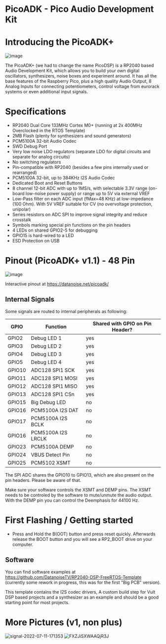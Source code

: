 # PicoADK - Pico Audio Development Kit

# Introducing the PicoADK+
![image](https://user-images.githubusercontent.com/6614616/198906826-37f1ca64-14bd-4d27-a55e-15f008642603.png)

The PicoADK+ (we had to change the name PicoDSP) is a RP2040 based Audio Development Kit, which allows you to build your own digital oscillators, synthesizers, noise boxes and experiment around. It has all the base features of the Raspberry Pico, plus a high quality Audio Output, 8 Analog Inputs for connecting potentiometers, control voltage from eurorack systems or even additional input signals.

# Specifications
* RP2040 Dual Core 133MHz Cortex M0+ (running at 2x 400MHz Overclocked in the RTOS Template)
* 2MB Flash (plenty for synthesizers and sound generators)
* PCM5100A 32-bit Audio Codec
* SWD Debug Port
* Very low noise LDO regulators (separate LDO for digital circuits and separate for analog circuits)
* No switching regulators
* Pin-compatible with RP2040 (besides a few pins internally used or rearranged)
* PCM5100A 32-bit, up to 384KHz I2S Audio Codec
* Dedicated Boot and Reset Buttons
* 8 channel 12-bit ADC with up to 1MS/s, with selectable 3.3V range (on-board low-noise power supply) or range up to 5V via external VREF
* Low-Pass filter on each ADC input (fMax=48 KHz) at low-impedance (100 Ohm). With 5V VREF suitable for CV (no overvoltage protection, unipolar)
* Series resistors on ADC SPI to improve signal integrity and reduce crosstalk
* Symbols marking special pin functions on the pin headers
* 4 LEDs on shared GPIO2-5 for debugging
* GPIO15 is hard-wired to a LED
* ESD Protection on USB

# Pinout (PicoADK+ v1.1) - 48 Pin

![image](https://user-images.githubusercontent.com/6614616/198907086-aaeb9831-ceb2-4acc-8242-45671ba2a3fd.png)

Interactive pinout at https://datanoise.net/picoadk/

## Internal Signals

Some signals are routed to internal peripherals as following:

| GPIO          | Function              | Shared with GPIO on Pin Header?   |
| ------------- | --------------------- | --------------------------------- |
| GPIO2         | Debug LED 1           | yes                               |
| GPIO3         | Debug LED 2           | yes                               |
| GPIO4         | Debug LED 3           | yes                               |
| GPIO5         | Debug LED 4           | yes                               |
| GPIO10        | ADC128 SPI1 SCK       | yes                               |
| GPIO11        | ADC128 SPI1 MOSI      | yes                               |
| GPIO12        | ADC128 SPI1 MISO      | yes                               |
| GPIO13        | ADC128 SPI1 CSn       | yes                               |
| GPIO15        | Big Debug LED         | no                                |
| GPIO16        | PCM5100A I2S DAT      | no                                |
| GPIO17        | PCM5100A I2S BCLK     | no                                |
| GPIO16        | PCM5100A I2S LRCLK    | no                                |
| GPIO23        | PCM5100A DEMP         | no                                |
| GPIO24        | VBUS Detect Pin       | no                                |
| GPIO25        | PCM5102 XSMT          | no                                |


The SPI ADC shares the GPIO10 to GPIO13, which are also present on the pin headers. Please be aware of that.

Make sure your software controls the XSMT and DEMP pins. The XSMT needs to be controled by the software to mute/unmute the audio output.
With the DEMP pin you can control the Deemphasis for 44100 Hz.

# First Flashing / Getting started

* Press and Hold the B(OOT) button and press reset quickly. Afterwards release the BOOT button and you will see a RP2_BOOT drive on your computer.

## Software

You can find software examples at https://github.com/DatanoiseTV/RP2040-DSP-FreeRTOS-Template (currently some rework in progress, this was for the first "Big PCB" version).

This template contains the I2S codec drivers, A custom build step for Vult DSP based projects and a synthesizer as an example and should be a good starting point for most projects.


# More Pictures (v1, non plus)
![signal-2022-07-11-171353](https://user-images.githubusercontent.com/6614616/178331952-df65a58a-e0cd-4261-8613-d4b20d6482e4.jpeg)
![FXZJiSXWAAQjR3J](https://user-images.githubusercontent.com/6614616/178937038-563c2f2a-2c2c-427a-8e2e-35cb2d0831c8.jpeg)

